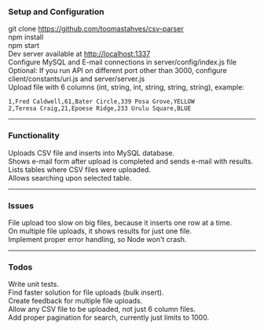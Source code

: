 ### Setup and Configuration
git clone https://github.com/toomastahves/csv-parser  
npm install  
npm start  
Dev server available at [http://localhost:1337](http://localhost:1337)  
Configure MySQL and E-mail connections in server/config/index.js file  
Optional: If you run API on different port other than 3000, configure client/constants/uri.js and server/server.js  
Upload file with 6 columns (int, string, int, string, string, string), example:  
```
1,Fred Caldwell,61,Bater Circle,339 Posa Grove,YELLOW
2,Teresa Craig,21,Epoese Ridge,233 Urulu Square,BLUE
```

---
### Functionality
Uploads CSV file and inserts into MySQL database.  
Shows e-mail form after upload is completed and sends e-mail with results.  
Lists tables where CSV files were uploaded.  
Allows searching upon selected table.  

---
### Issues
File upload too slow on big files, because it inserts one row at a time.  
On multiple file uploads, it shows results for just one file.  
Implement proper error handling, so Node won't crash.  

---
### Todos
Write unit tests.  
Find faster solution for file uploads (bulk insert).  
Create feedback for multiple file uploads.  
Allow any CSV file to be uploaded, not just 6 column files.  
Add proper pagination for search, currently just limits to 1000.  
